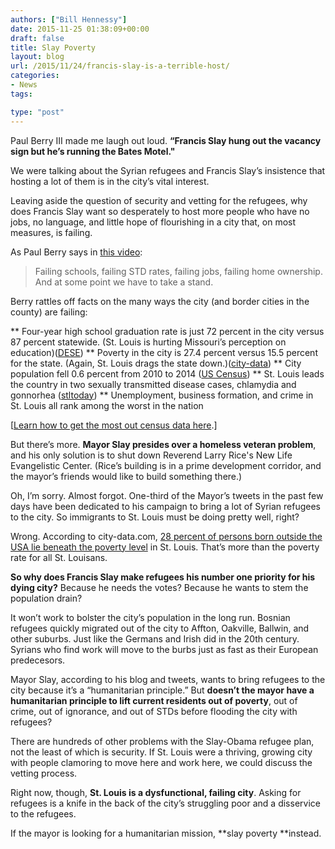 ```yaml
---
authors: ["Bill Hennessy"]
date: 2015-11-25 01:38:09+00:00
draft: false
title: Slay Poverty
layout: blog
url: /2015/11/24/francis-slay-is-a-terrible-host/
categories:
- News
tags:

type: "post"
---
```


Paul Berry III made me laugh out loud. **“Francis Slay hung out the vacancy sign but he’s running the Bates Motel."**

We were talking about the Syrian refugees and Francis Slay’s insistence that hosting a lot of them is in the city’s vital interest.

Leaving aside the question of security and vetting for the refugees, why does Francis Slay want so desperately to host more people who have no jobs, no language, and little hope of flourishing in a city that, on most measures, is failing.

As Paul Berry says in [this video](https://www.berryformissouri.com):



> Failing schools, failing STD rates, failing jobs, failing home ownership. And at some point we have to take a stand.



Berry rattles off facts on the many ways the city (and border cities in the county) are failing:




** Four-year high school graduation rate is just 72 percent in the city versus 87 percent statewide. (St. Louis is hurting Missouri’s perception on education)([DESE](https://mcds.dese.mo.gov/guidedinquiry/School%20Report%20Card/District%20Report%20Card.aspx?rp:SchoolYear=2015&rp:SchoolYear=2014&rp:SchoolYear=2013&rp:SchoolYear=2012&rp:DistrictCode=115115#Pa01fd8f448cc47a8b49db20420eb2e93_2_1628iT21))
** Poverty in the city is 27.4 percent versus 15.5 percent for the state. (Again, St. Louis drags the state down.)([city-data](https://www.city-data.com/poverty/poverty-St.-Louis-Missouri.html))
** City population fell 0.6 percent from 2010 to 2014 ([US Census](https://www.census.gov/quickfacts/))
** St. Louis leads the country in two sexually transmitted disease cases, chlamydia and gonnorhea ([stltoday](https://www.stltoday.com/lifestyles/health-med-fit/health/st-louis-still-ranks-highest-in-std-rates/article_8f3585f8-c896-5624-8176-569aa84fd009.html))
** Unemployment, business formation, and crime in St. Louis all rank among the worst in the nation


[[Learn how to get the most out census data here](https://backgroundchecks.org/us-census-guide-how-to-get-the-most-out-of-census-gov.html).]

But there’s more. **Mayor Slay presides over a homeless veteran problem**, and his only solution is to shut down Reverend Larry Rice's New Life Evangelistic Center. (Rice’s building is in a prime development corridor, and the mayor’s friends would like to build something there.)

Oh, I’m sorry. Almost forgot. One-third of the Mayor’s tweets in the past few days have been dedicated to his campaign to bring a lot of Syrian refugees to the city. So immigrants to St. Louis must be doing pretty well, right?

Wrong. According to city-data.com, [28 percent of persons born outside the USA lie beneath the poverty level](https://www.city-data.com/poverty/poverty-St.-Louis-Missouri.html) in St. Louis. That’s more than the poverty rate for all St. Louisans.

**So why does Francis Slay make refugees his number one priority for his dying city?** Because he needs the votes? Because he wants to stem the population drain?

It won’t work to bolster the city’s population in the long run. Bosnian refugees quickly migrated out of the city to Affton, Oakville, Ballwin, and other suburbs. Just like the Germans and Irish did in the 20th century. Syrians who find work will move to the burbs just as fast as their European predecesors.

Mayor Slay, according to his blog and tweets, wants to bring refugees to the city because it’s a “humanitarian principle.” But **doesn’t the mayor have a humanitarian principle to lift current residents out of poverty**, out of crime, out of ignorance, and out of STDs before flooding the city with refugees?

There are hundreds of other problems with the Slay-Obama refugee plan, not the least of which is security. If St. Louis were a thriving, growing city with people clamoring to move here and work here, we could discuss the vetting process.

Right now, though, **St. Louis is a dysfunctional, failing city**. Asking for refugees is a knife in the back of the city’s struggling poor and a disservice to the refugees.

If the mayor is looking for a humanitarian mission, **slay poverty **instead.
